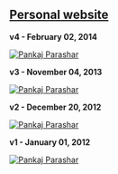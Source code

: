 [Personal website](http://pankajparashar.com)
------------------

**v4 - February 02, 2014**

[![Pankaj Parashar](http://res.cloudinary.com/dw9fem4ki/image/upload/v1391875673/Personal_Website_v4_pvplo4.png "Personal Website v4")](https://github.com/pankajparashar/pankajparashar.github.io/tree/slave/v4)

**v3 - November 04, 2013**

[![Pankaj Parashar](http://res.cloudinary.com/dw9fem4ki/image/upload/v1391875666/Personal_Website_v3_ocdcwd.png "Personal Website v3")](https://github.com/pankajparashar/pankajparashar.github.io/tree/slave/v3)

**v2 - December 20, 2012**

[![Pankaj Parashar](http://res.cloudinary.com/dw9fem4ki/image/upload/v1391875672/Personal_Website_v2_nwypbp.png "Personal Website v2")](https://github.com/pankajparashar/pankajparashar.github.io/tree/slave/v2)

**v1 - January 01, 2012**

[![Pankaj Parashar](http://res.cloudinary.com/dw9fem4ki/image/upload/v1391875673/Personal_Website_v1_lmdc0l.png "Personal Website v1")](https://github.com/pankajparashar/pankajparashar.github.io/tree/slave/v1)

